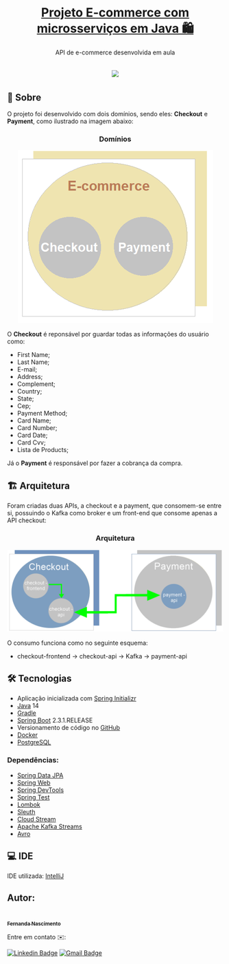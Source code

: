 <h1 align="center">
    <a href="https://pt-br.reactjs.org/">Projeto E-commerce com microsserviços em Java 🛍️</a>
</h1>
<p align="center">API de e-commerce desenvolvida em aula</p>

<h2 align="center">
<img src="https://img.shields.io/static/v1?label=Status:&message=Completo ✅&color=32CD32&style=for-the-badge&logo=ghost"/>
</h2>


## 💎 Sobre

O projeto foi desenvolvido com dois domínios, sendo eles: <b>Checkout</b> e <b>Payment</b>, como ilustrado na imagem abaixo:

<h3 align="center">Domínios</h3>

<p align="center">
  <img alt="Domínios" title="Domínios" src="./assets/dominios.png" />
</p>

O <b>Checkout</b> é reponsável por guardar todas as informações do usuário como:

- First Name;
- Last Name;
- E-mail;
- Address;
- Complement;
- Country;
- State;
- Cep;
- Payment Method;
- Card Name;
- Card Number;
- Card Date;
- Card Cvv;
- Lista de Products;

Já o <b>Payment</b> é responsável por fazer a cobrança da compra.


## 🏗️ Arquitetura

Foram criadas duas APIs, a checkout e a payment, que consomem-se entre si, possuindo o Kafka como broker e um front-end que consome apenas a API checkout:

<h3 align="center">Arquitetura</h3>

<p align="center">
  <img alt="Arquitetura" title="Arquitetura" src="./assets/arquitetura.png" />
</p>

O consumo funciona como no seguinte esquema:

- checkout-frontend → checkout-api → Kafka → payment-api


## 🛠 Tecnologias
 
- Aplicação inicializada com [Spring Initializr](https://start.spring.io/)
- [Java](https://www.java.com/) 14
- [Gradle](https://gradle.org)
- [Spring Boot](https://spring.io/projects/spring-boot) 2.3.1.RELEASE
- Versionamento de código no [GitHub](https://github.com/)
- [Docker](https://www.docker.com/)
- [PostgreSQL](https://www.postgresql.org/)

### Dependências:

- [Spring Data JPA](https://spring.io/projects/spring-data-jpa)
- [Spring Web](https://docs.spring.io/spring-framework/docs/current/reference/html/web.html#spring-web)
- [Spring DevTools](https://docs.spring.io/spring-boot/docs/1.5.16.RELEASE/reference/html/using-boot-devtools.html)
- [Spring Test](https://docs.spring.io/spring-framework/docs/current/reference/html/testing.html)
- [Lombok](https://projectlombok.org/)
- [Sleuth](https://spring.io/projects/spring-cloud-sleuth) 
- [Cloud Stream](https://spring.io/projects/spring-cloud-stream)
- [Apache Kafka Streams](https://kafka.apache.org/documentation/streams/)
- [Avro](https://avro.apache.org/)

## 💻 IDE

IDE utilizada: [IntelliJ](https://www.jetbrains.com/pt-br/idea/)

## Autor:

<a href="https://github.com/Fernanda1701">
 <img style="border-radius: 50%;" src="https://avatars.githubusercontent.com/Fernanda1701" width="120px;" alt=""/>
 <br />
 <sub><b>Fernanda Nascimento</b></sub></a> <a href="https://github.com/Fernanda1701"></a>

Entre em contato ✉️:

[![Linkedin Badge](https://img.shields.io/badge/-Fernanda-blue??style=plastic&logo=Linkedin&logoColor=white&link=https://www.linkedin.com/in/fnasci/)](https://www.linkedin.com/in/fnasci/)
[![Gmail Badge](https://img.shields.io/badge/-fnasci.1701@gmail.com-c14438?style=plastic&logo=Gmail&logoColor=white&link=mailto:fnasci.1701@gmail.com)](mailto:fnasci.1701@gmail.com)
